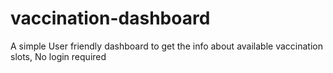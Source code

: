 # vaccination-dashboard
A simple User friendly dashboard to get the info about available vaccination slots, No login required
